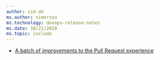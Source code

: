 ```yaml
---
author: sid-ah
ms.author: simerzou
ms.technology: devops-release-notes
ms.date: 10/21/2020
ms.topic: include
---
```


- [A batch of improvements to the Pull Request experience](#a-batch-of-improvements-to-the-pull-request-experience)
    